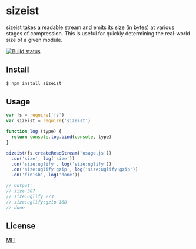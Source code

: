 # sizeist
sizeist takes a readable stream and emits its size (in bytes) at various stages of compression. This is useful for quickly determining the real-world size of a given module.

[![Build status](https://travis-ci.org/michaelrhodes/sizeist.png?branch=master)](https://travis-ci.org/michaelrhodes/emoji-flag)

## Install
```sh
$ npm install sizeist
```

## Usage
```js
var fs = require('fs')
var sizeist = require('sizeist')

function log (type) {
  return console.log.bind(console, type)
}

sizeist(fs.createReadStream('usage.js'))
  .on('size', log('size'))
  .on('size:uglify', log('size:uglify'))
  .on('size:uglify:gzip', log('size:uglify:gzip'))
  .on('finish', log('done'))

// Output:
// size 387
// size:uglify 273
// size:uglify:gzip 168
// done
```

## License
[MIT](http://opensource.org/licenses/MIT)
